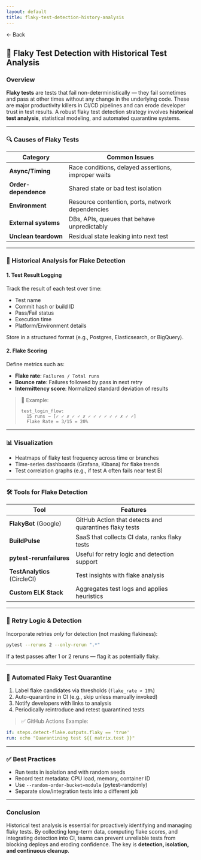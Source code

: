 ```yaml
---
layout: default
title: flaky-test-detection-history-analysis
---
```


<a href="https://anish7600.github.io/technical-writeups" style="text-decoration: none;">← Back</a>


## 🧪 Flaky Test Detection with Historical Test Analysis

### Overview

**Flaky tests** are tests that fail non-deterministically — they fail sometimes and pass at other times without any change in the underlying code. These are major productivity killers in CI/CD pipelines and can erode developer trust in test results. A robust flaky test detection strategy involves **historical test analysis**, statistical modeling, and automated quarantine systems.

---

### 🔍 Causes of Flaky Tests

| Category             | Common Issues                                       |
| -------------------- | --------------------------------------------------- |
| **Async/Timing**     | Race conditions, delayed assertions, improper waits |
| **Order-dependence** | Shared state or bad test isolation                  |
| **Environment**      | Resource contention, ports, network dependencies    |
| **External systems** | DBs, APIs, queues that behave unpredictably         |
| **Unclean teardown** | Residual state leaking into next test               |

---

### 🧠 Historical Analysis for Flake Detection

#### 1. **Test Result Logging**

Track the result of each test over time:

* Test name
* Commit hash or build ID
* Pass/Fail status
* Execution time
* Platform/Environment details

Store in a structured format (e.g., Postgres, Elasticsearch, or BigQuery).

#### 2. **Flake Scoring**

Define metrics such as:

* **Flake rate**: `Failures / Total runs`
* **Bounce rate**: Failures followed by pass in next retry
* **Intermittency score**: Normalized standard deviation of results

> 🔁 Example:
>
> ```
> test_login_flow:
>   15 runs → [✓ ✓ ✗ ✓ ✓ ✗ ✓ ✓ ✓ ✓ ✓ ✓ ✗ ✓ ✓]
>   Flake Rate = 3/15 = 20%
> ```

---

### 📊 Visualization

* Heatmaps of flaky test frequency across time or branches
* Time-series dashboards (Grafana, Kibana) for flake trends
* Test correlation graphs (e.g., if test A often fails near test B)

---

### 🛠 Tools for Flake Detection

| Tool                         | Features                                               |
| ---------------------------- | ------------------------------------------------------ |
| **FlakyBot** (Google)        | GitHub Action that detects and quarantines flaky tests |
| **BuildPulse**               | SaaS that collects CI data, ranks flaky tests          |
| **pytest-rerunfailures**     | Useful for retry logic and detection support           |
| **TestAnalytics** (CircleCI) | Test insights with flake analysis                      |
| **Custom ELK Stack**         | Aggregates test logs and applies heuristics            |

---

### 🔁 Retry Logic & Detection

Incorporate retries *only* for detection (not masking flakiness):

```bash
pytest --reruns 2 --only-rerun ".*"
```

If a test passes after 1 or 2 reruns — flag it as potentially flaky.

---

### 🧪 Automated Flaky Test Quarantine

1. Label flake candidates via thresholds (`flake_rate > 10%`)
2. Auto-quarantine in CI (e.g., skip unless manually invoked)
3. Notify developers with links to analysis
4. Periodically reintroduce and retest quarantined tests

> ✅ GitHub Actions Example:

```yaml
if: steps.detect-flake.outputs.flaky == 'true'
run: echo "Quarantining test ${{ matrix.test }}"
```

---

### ✅ Best Practices

* Run tests in isolation and with random seeds
* Record test metadata: CPU load, memory, container ID
* Use `--random-order-bucket=module` (pytest-randomly)
* Separate slow/integration tests into a different job

---

### Conclusion

Historical test analysis is essential for proactively identifying and managing flaky tests. By collecting long-term data, computing flake scores, and integrating detection into CI, teams can prevent unreliable tests from blocking deploys and eroding confidence. The key is **detection, isolation, and continuous cleanup**.
